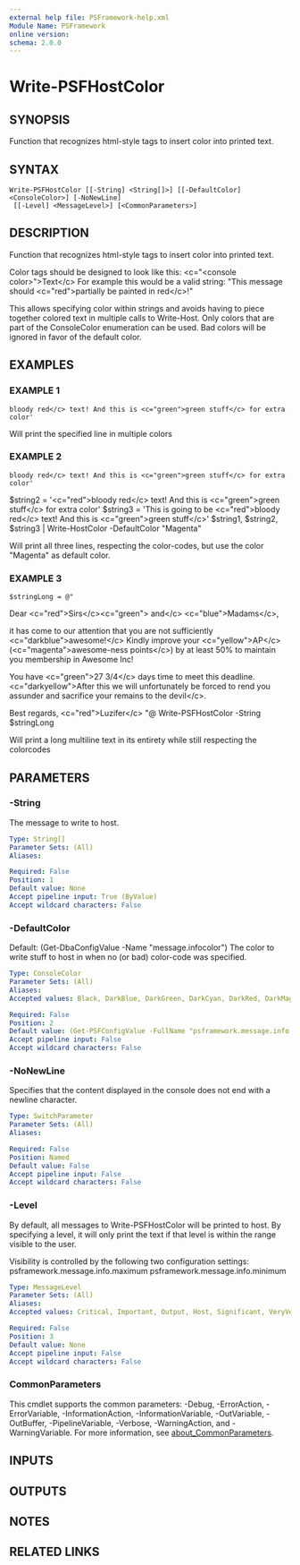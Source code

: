 ```yaml
---
external help file: PSFramework-help.xml
Module Name: PSFramework
online version:
schema: 2.0.0
---
```


# Write-PSFHostColor

## SYNOPSIS
Function that recognizes html-style tags to insert color into printed text.

## SYNTAX

```
Write-PSFHostColor [[-String] <String[]>] [[-DefaultColor] <ConsoleColor>] [-NoNewLine]
 [[-Level] <MessageLevel>] [<CommonParameters>]
```

## DESCRIPTION
Function that recognizes html-style tags to insert color into printed text.

Color tags should be designed to look like this:
\<c="\<console color\>"\>Text\</c\>
For example this would be a valid string:
"This message should \<c="red"\>partially be painted in red\</c\>!"

This allows specifying color within strings and avoids having to piece together colored text in multiple calls to Write-Host.
Only colors that are part of the ConsoleColor enumeration can be used.
Bad colors will be ignored in favor of the default color.

## EXAMPLES

### EXAMPLE 1
```
bloody red</c> text! And this is <c="green">green stuff</c> for extra color'
```

Will print the specified line in multiple colors

### EXAMPLE 2
```
bloody red</c> text! And this is <c="green">green stuff</c> for extra color'
```

$string2 = '\<c="red"\>bloody red\</c\> text!
And this is \<c="green"\>green stuff\</c\> for extra color'
$string3 = 'This is going to be \<c="red"\>bloody red\</c\> text!
And this is \<c="green"\>green stuff\</c\>'
$string1, $string2, $string3 | Write-HostColor -DefaultColor "Magenta"

Will print all three lines, respecting the color-codes, but use the color "Magenta" as default color.

### EXAMPLE 3
```
$stringLong = @"
```

Dear \<c="red"\>Sirs\</c\>\<c="green"\> and\</c\> \<c="blue"\>Madams\</c\>,

it has come to our attention that you are not sufficiently \<c="darkblue"\>awesome!\</c\>
Kindly improve your \<c="yellow"\>AP\</c\> (\<c="magenta"\>awesome-ness points\</c\>) by at least 50% to maintain you membership in Awesome Inc!

You have \<c="green"\>27 3/4\</c\> days time to meet this deadline.
\<c="darkyellow"\>After this we will unfortunately be forced to rend you assunder and sacrifice your remains to the devil\</c\>.

Best regards,
\<c="red"\>Luzifer\</c\>
"@
Write-PSFHostColor -String $stringLong

Will print a long multiline text in its entirety while still respecting the colorcodes

## PARAMETERS

### -String
The message to write to host.

```yaml
Type: String[]
Parameter Sets: (All)
Aliases:

Required: False
Position: 1
Default value: None
Accept pipeline input: True (ByValue)
Accept wildcard characters: False
```

### -DefaultColor
Default: (Get-DbaConfigValue -Name "message.infocolor")
The color to write stuff to host in when no (or bad) color-code was specified.

```yaml
Type: ConsoleColor
Parameter Sets: (All)
Aliases:
Accepted values: Black, DarkBlue, DarkGreen, DarkCyan, DarkRed, DarkMagenta, DarkYellow, Gray, DarkGray, Blue, Green, Cyan, Red, Magenta, Yellow, White

Required: False
Position: 2
Default value: (Get-PSFConfigValue -FullName "psframework.message.info.color")
Accept pipeline input: False
Accept wildcard characters: False
```

### -NoNewLine
Specifies that the content displayed in the console does not end with a newline character.

```yaml
Type: SwitchParameter
Parameter Sets: (All)
Aliases:

Required: False
Position: Named
Default value: False
Accept pipeline input: False
Accept wildcard characters: False
```

### -Level
By default, all messages to Write-PSFHostColor will be printed to host.
By specifying a level, it will only print the text if that level is within the range visible to the user.

Visibility is controlled by the following two configuration settings:
  psframework.message.info.maximum
  psframework.message.info.minimum

```yaml
Type: MessageLevel
Parameter Sets: (All)
Aliases:
Accepted values: Critical, Important, Output, Host, Significant, VeryVerbose, Verbose, SomewhatVerbose, System, Debug, InternalComment, Warning

Required: False
Position: 3
Default value: None
Accept pipeline input: False
Accept wildcard characters: False
```

### CommonParameters
This cmdlet supports the common parameters: -Debug, -ErrorAction, -ErrorVariable, -InformationAction, -InformationVariable, -OutVariable, -OutBuffer, -PipelineVariable, -Verbose, -WarningAction, and -WarningVariable. For more information, see [about_CommonParameters](http://go.microsoft.com/fwlink/?LinkID=113216).

## INPUTS

## OUTPUTS

## NOTES

## RELATED LINKS
